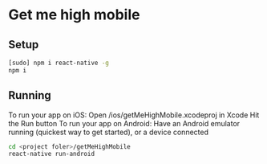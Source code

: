 # Get me high mobile

## Setup

```bash
[sudo] npm i react-native -g
npm i
```

## Running
To run your app on iOS:
   Open <project foler>/ios/getMeHighMobile.xcodeproj in Xcode
   Hit the Run button
To run your app on Android:
   Have an Android emulator running (quickest way to get started), or a device connected
   ```bash
   cd <project foler>/getMeHighMobile
   react-native run-android
   ```
